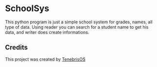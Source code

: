 # SchoolSys
This python program is just a simple school system for grades, names, all type of data. Using reader you can search for a student name to get his data, and writer does create informations.
## Credits 
This project was created by [TenebrisOS](https://github.com/TenebrisOS)

